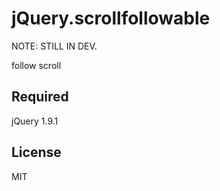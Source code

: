 # jQuery.scrollfollowable

NOTE: STILL IN DEV.

follow scroll

## Required

jQuery 1.9.1

## License

MIT
